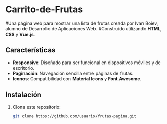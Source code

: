 # Carrito-de-Frutas

#Una página web para mostrar una lista de frutas creada por Ivan Boiev, alumno de Desarrollo de Aplicaciones Web.
#Construido utilizando **HTML**, **CSS** y **Vue.js**.

## Características

- **Responsive**: Diseñado para ser funcional en dispositivos móviles y de escritorio.
- **Paginación**: Navegación sencilla entre páginas de frutas.
- **Iconos**: Compatibilidad con **Material Icons** y **Font Awesome**.

## Instalación

1. Clona este repositorio:
   ```bash
   git clone https://github.com/usuario/frutas-pagina.git
